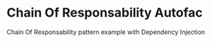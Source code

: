 # Chain Of Responsability Autofac
Chain Of Responsability pattern example with Dependency Injection
